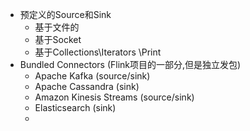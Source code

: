 - 预定义的Source和Sink
	- 基于文件的
	- 基于Socket
	- 基于Collections\\Iterators \\Print
- Bundled Connectors (Flink项目的一部分,但是独立发包)
	- Apache Kafka (source/sink)
	- Apache Cassandra (sink)
	- Amazon Kinesis Streams (source/sink)
	- Elasticsearch (sink)
	-